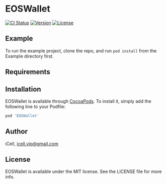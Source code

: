 # EOSWallet

[![CI Status](https://img.shields.io/travis/iCell/EOSWallet.svg?style=flat)](https://travis-ci.org/iCell/EOSWallet)
[![Version](https://img.shields.io/cocoapods/v/EOSWallet.svg?style=flat)](https://cocoapods.org/pods/EOSWallet)
[![License](https://img.shields.io/cocoapods/l/EOSWallet.svg?style=flat)](https://cocoapods.org/pods/EOSWallet)

## Example

To run the example project, clone the repo, and run `pod install` from the Example directory first.

## Requirements

## Installation

EOSWallet is available through [CocoaPods](https://cocoapods.org). To install
it, simply add the following line to your Podfile:

```ruby
pod 'EOSWallet'
```

## Author

iCell, icell.vip@gmail.com

## License

EOSWallet is available under the MIT license. See the LICENSE file for more info.
